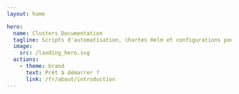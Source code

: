 ```yaml
---
layout: home

hero:
  name: Clusters Documentation
  tagline: Scripts d'automatisation, chartes Helm et configurations pour déployer et gérer efficacement des clusters Kubernetes.
  image:
    src: /landing_hero.svg
  actions:
    - theme: brand
      text: Prêt à démarrer ?
      link: /fr/about/introduction
---
```

